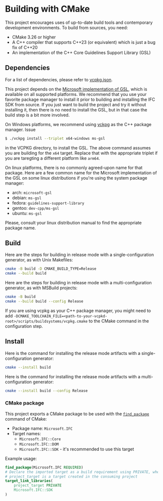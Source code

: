 # Building with CMake

This project encourages uses of up-to-date build tools and contemporary development environments.
To build from sources, you need:

- CMake 3.26 or higher
- A C++ compiler that supports C++23 (or equivalent) which is just a bug fix of C++20
- An implementation of the C++ Core Guidelines Support Library (GSL)

## Dependencies

For a list of dependencies, please refer to [vcpkg.json](vcpkg.json).

This project depends on the [Microsoft implementation of GSL](https://github.com/microsoft/GSL), which is available on all supported platforms.  We recommend that you use your favorite package manager to install it prior to building and installing the IFC SDK from source.  If you just want to build the project and try it without installing it, then there is no need to install the GSL, but in that case the build step is a bit more involved.

On Windows platforms, we recommend using [vckpg](https://vcpkg.io/en/getting-started.html) as the C++ package manager.  Issue
```sh
$ ./vckpg install --triplet x64-windows ms-gsl
```
in the VCPKG directory, to install the GSL.  The above command assumes you are building for the `x64` target.  Replace that with the appropriate triplet if you are taregting a different platform like `arm64`.

On linux platforms, there is no commonly agreed-upon name for that package.  Here are a few common name for the Microsoft implementation of the GSL on some linux distributions if you're using the system package manager:

- arch: `microsoft-gsl`
- debian: `ms-gsl`
- fedora: `guidelines-support-library`
- gentoo: `dev-cpp/ms-gsl`
- ubuntu: `ms-gsl`

Please, consult your linux distribution manual to find the appropriate package name.

## Build

Here are the steps for building in release mode with a single-configuration
generator, as with Unix Makefiles:

```sh
cmake -B build -D CMAKE_BUILD_TYPE=Release
cmake --build build
```

Here are the steps for building in release mode with a multi-configuration
generator, as with MSBuild projects:

```sh
cmake -B build
cmake --build build --config Release
```

If you are using vcpkg as your C++ package manager, you might need to add `-DCMAKE_TOOLCHAIN_FILE=<path-to-your-vcpkd-root>/scripts/buildsystems/vcpkg.cmake` to the CMake command in the configuration step.

## Install

Here is the command for installing the release mode artifacts with a
single-configuration generator:

```sh
cmake --install build
```

Here is the command for installing the release mode artifacts with a
multi-configuration generator:

```sh
cmake --install build --config Release
```

### CMake package

This project exports a CMake package to be used with the [`find_package`][2]
command of CMake:

* Package name: `Microsoft.IFC`
* Target names:
  * `Microsoft.IFC::Core`
  * `Microsoft.IFC::DOM`
  * `Microsoft.IFC::SDK` - it's recommended to use this target

Example usage:

```cmake
find_package(Microsoft.IFC REQUIRED)
# Declare the imported target as a build requirement using PRIVATE, where
# project_target is a target created in the consuming project
target_link_libraries(
    project_target PRIVATE
    Microsoft.IFC::SDK
)
```

[1]: https://cmake.org/cmake/help/latest/manual/cmake.1.html#install-a-project
[2]: https://cmake.org/cmake/help/latest/command/find_package.html

